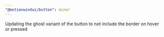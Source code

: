 ```yaml
---
"@motionwindui/button": minor
---
```


Updating the ghost variant of the button to not include the border on hover or pressed
